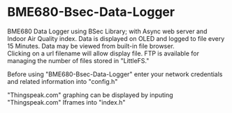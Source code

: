 # BME680-Bsec-Data-Logger
BME680 Data Logger using BSec Library; with Async web server and Indoor Air Quality index.
Data is displayed on OLED and logged to file every 15 Minutes.  Data may be viewed from built-in file browser.  
Clicking on a url filename will allow display file.  FTP is available for managing the number of files
stored in "LittleFS." 

Before using "BME680-Bsec-Data-Logger" enter your network credentials and related information into "config.h"

"Thingspeak.com" graphing can be displayed by inputing "Thingspeak.com" Iframes into "index.h"
